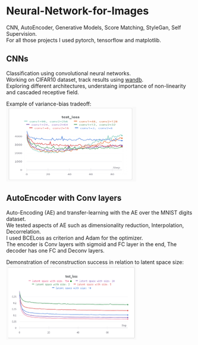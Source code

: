# Neural-Network-for-Images
CNN, AutoEncoder, Generative Models, Score Matching, StyleGan, Self Supervision.<br/>
For all those projects I used pytorch, tensorflow and matplotlib.


## CNNs
Classification using convolutional neural networks.<br/>
Working on CIFAR10 dataset, track results using [wandb](https://docs.wandb.ai/guides).<br/>
Exploring different architectures, understaing importance of non-linearity and cascaded receptive field.<br/>

Example of variance-bias tradeoff:<br/>
<img
  src="resources/images/CNNs exmpale.png"
  title="CNN example"
  style="display: inline-block; margin: 0 auto;" width="350" height="200"><br/>


## AutoEncoder with Conv layers
Auto-Encoding (AE) and transfer-learning with the AE over the MNIST digits dataset.<br/>
We tested aspects of AE such as dimensionality reduction, Interpolation, Decorrelation.<br/>
I used BCELoss as criterion and Adam for the optimizer.<br/>
The encoder is Conv layers with sigmoid and FC layer in the end, The decoder has one FC and Deconv layers.

Demonstration of reconstruction success in relation to latent space size:<br/>
<img
  src="resources/AutoEncoder/latent space test.png"
  title="AE example"
  style="display: inline-block; margin: 0 auto;" width="350" height="200"><br/>